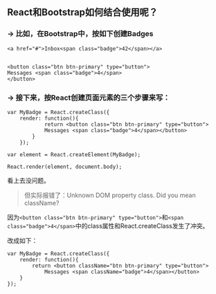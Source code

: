 ## React和Bootstrap如何结合使用呢？ ##

### → 比如，在Bootstrap中，按如下创建Badges ###

    <a href="#">Inbox<span class="badge">42</span></a>
    
    
    <button class="btn btn-primary" type="button">
    Messages <span class="badge">4</span>
    </button>


### → 接下来，按React创建页面元素的三个步骤来写： ###

    var MyBadge = React.createClass({
    	render: function(){
    			return <button class="btn btn-primary" type="button">
    			Messages <span class="badge">4</span></button>
    		}
    	});
    
    var element = React.createElement(MyBadge);
    
    React.render(element, document.body);


看上去没问题。


> 但实际报错了：Unknown DOM property class. Did you mean className?

因为`<button class="btn btn-primary" type="button">`和`<span class="badge">4</span>`中的class属性和React.createClass发生了冲突。


改成如下：

    var MyBadge = React.createClass({
    	render: function(){
    		return <button className="btn btn-primary" type="button">
    			Messages <span className="badge">4</span></button>
    	}
    });

